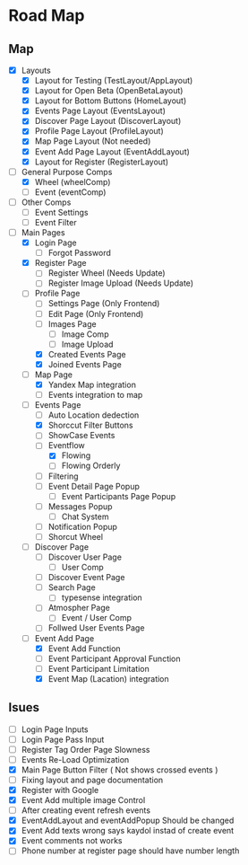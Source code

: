# Road Map

## Map

- [x] Layouts
  - [x] Layout for Testing (TestLayout/AppLayout)
  - [x] Layout for Open Beta (OpenBetaLayout)
  - [x] Layout for Bottom Buttons (HomeLayout)
  - [x] Events Page Layout (EventsLayout)
  - [x] Discover Page Layout (DiscoverLayout)
  - [x] Profile Page Layout (ProfileLayout)
  - [x] Map Page Layout (Not needed)
  - [x] Event Add Page Layout (EventAddLayout)
  - [x] Layout for Register (RegisterLayout)
- [ ] General Purpose Comps
  - [x] Wheel (wheelComp)
  - [ ] Event (eventComp)
- [ ] Other Comps
  - [ ] Event Settings
  - [ ] Event Filter
- [ ] Main Pages
  - [x] Login Page
    - [ ] Forgot Password
  - [x] Register Page
    - [ ] Register Wheel (Needs Update)
    - [ ] Register Image Upload (Needs Update)
  - [ ] Profile Page
    - [ ] Settings Page (Only Frontend)
    - [ ] Edit Page (Only Frontend)
    - [ ] Images Page
      - [ ] Image Comp
      - [ ] Image Upload
    - [x] Created Events Page
    - [x] Joined Events Page
  - [ ] Map Page
    - [x] Yandex Map integration
    - [ ] Events integration to map
  - [ ] Events Page
    - [ ] Auto Location dedection
    - [x] Shorccut Filter Buttons
    - [ ] ShowCase Events
    - [ ] Eventflow
      - [x] Flowing
      - [ ] Flowing Orderly
    - [ ] Filtering
    - [ ] Event Detail Page Popup
      - [ ] Event Participants Page Popup
    - [ ] Messages Popup
      - [ ] Chat System
    - [ ] Notification Popup
    - [ ] Shorcut Wheel
  - [ ] Discover Page
    - [ ] Discover User Page
      - [ ] User Comp
    - [ ] Discover Event Page
    - [ ] Search Page
      - [ ] typesense integration
    - [ ] Atmospher Page
      - [ ] Event / User Comp
    - [ ] Follwed User Events Page
  - [ ] Event Add Page
    - [x] Event Add Function
    - [ ] Event Participant Approval Function
    - [ ] Event Participant Limitation
    - [x] Event Map (Lacation) integration

## Isues

- [ ] Login Page Inputs
- [ ] Login Page Pass Input
- [ ] Register Tag Order Page Slowness
- [ ] Events Re-Load Optimization
- [x] Main Page Button Filter ( Not shows crossed events )
- [ ] Fixing layout and page documentation
- [x] Register with Google
- [x] Event Add multiple image Control
- [ ] After creating event refresh events
- [x] EventAddLayout and eventAddPopup Should be changed
- [x] Event Add texts wrong says kaydol instad of create event
- [x] Event comments not works
- [ ] Phone number at register page should have number length
